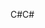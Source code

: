 <span data-ttu-id="485ec-101">C#</span><span class="sxs-lookup"><span data-stu-id="485ec-101">C#</span></span>